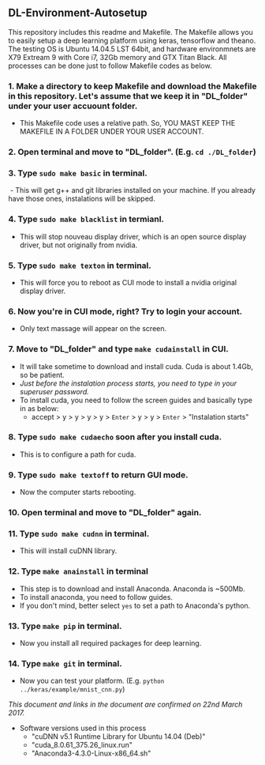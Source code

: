 ## DL-Environment-Autosetup
This repository includes this readme and Makefile.  The Makefile allows you to easily setup a deep learning platform using keras, tensorflow and theano.  The testing OS is Ubuntu 14.04.5 LST 64bit, and hardware environmnets are X79 Extream 9 with Core i7, 32Gb memory and GTX Titan Black.  All processes can be done just to follow Makefile codes as below.


### 1. Make a directory to keep Makefile and download the Makefile in this repository.  Let's assume that we keep it in "DL_folder" under your user accuount folder.

  - This Makefile code uses a relative path.  So, YOU MAST KEEP THE MAKEFILE IN A FOLDER UNDER YOUR USER ACCOUNT. 

### 2. Open terminal and move to "DL_folder". (E.g. ```cd ./DL_folder```)

### 3. Type ```sudo make basic``` in terminal.

  - This will get g++ and git libraries installed on your machine.  If you already have those ones, instalations will be skipped.

### 4. Type ```sudo make blacklist``` in termianl.

  - This will stop nouveau display driver, which is an open source display driver, but not originally from nvidia.
  
### 5. Type ```sudo make texton``` in terminal.

  - This will force you to reboot as CUI mode to install a nvidia original display driver.
  
### 6. Now you're in CUI mode, right?  Try to login your account.

  - Only text massage will appear on the screen.

### 7. Move to "DL_folder" and type ```make cudainstall``` in CUI.

  - It will take sometime to download and install cuda.  Cuda is about 1.4Gb, so be patient.
  - *Just before the instalation process starts, you need to type in your superuser password.*
  - To install cuda, you need to follow the screen guides and basically type in as below:
    -   accept > y > y > y > y > ```Enter``` > y > y > ```Enter``` > "Instalation starts"

### 8. Type ```sudo make cudaecho``` soon after you install cuda.

  - This is to configure a path for cuda. 
  
### 9. Type ```sudo make textoff``` to return GUI mode.

  - Now the computer starts rebooting.
  
### 10. Open terminal and move to "DL_folder" again.

### 11. Type ```sudo make cudnn``` in terminal.

  - This will install cuDNN library.

### 12. Type ```make anainstall``` in terminal

  - This step is to download and install Anaconda.  Anaconda is ~500Mb.
  - To install anaconda, you need to follow guides.
  - If you don't mind, better select ```yes``` to set a path to Anaconda's python.

### 13. Type ```make pip``` in terminal.

  - Now you install all required packages for deep learning.


### 14. Type ```make git``` in terminal.

  - Now you can test your platform. (E.g. ```python ../keras/example/mnist_cnn.py```)


*This document and links in the document are confirmed on 22nd March 2017.*

- Software versions used in this process
  - "cuDNN v5.1 Runtime Library for Ubuntu 14.04 (Deb)"
  - "cuda_8.0.61_375.26_linux.run"
  - "Anaconda3-4.3.0-Linux-x86_64.sh"
